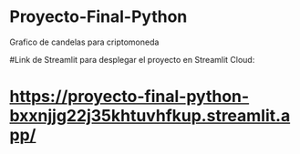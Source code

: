 # Proyecto-Final-Python
Grafico de candelas para criptomoneda

#Link de Streamlit para desplegar el proyecto en Streamlit Cloud:
# https://proyecto-final-python-bxxnjjg22j35khtuvhfkup.streamlit.app/ 

